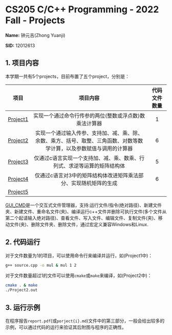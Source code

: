 # CS205 C/C++ Programming - 2022 Fall - Projects

**Name:** 钟元吉(Zhong Yuanji)

**SID:** 12012613


## 1. 项目内容

本学期一共有5个projects，目前布置了五个project，分别是：

|          项目          |                           项目内容                           | 代码文件数量 |
| :--------------------: | :----------------------------------------------------------: | :------: |
| [Project1](./Project1) |    实现一个通过命令行传参的两位(整数或浮点数)数乘法计算器    |    1     |
| [Project2](./Project2) | 实现一个通过输入传参、支持加、减、乘、除、余数、乘方、括号、取整、三角函数、对数等数学计算，以及参数赋值与调用的计算器 |    6     |
| [Project3](./Project3) | 仅通过c语言实现一个支持加、减、乘、数乘、行列式、求逆等运算的矩阵结构体 |    5     |
| [Project4](./Project4) | 仅通过c语言对3中的矩阵结构体改进矩阵乘法部分、实现随机矩阵的生成 |    6     |
| [Project5](./Project5) |  |         |

[GUI_CMD](./GUI_CMD)是一个交互式文件管理器，支持:运行文件/指令(绝对路径)、新建文件夹、新建文件、重命名文件(夹)、编译运行c++文件并删除可执行文件(多个文件从第二个起请输入绝对路径)、查看文件、写入文件、编辑文件、复制文件(夹)、移动文件(夹)、删除文件夹、删除文件，通过宏定义兼容Windows和Linux.

## 2. 代码运行

对于文件数量为1的项目，可以使用命令行来编译并运行，如(Project1中)：

```bash
g++ source.cpp -o mul & mul 1 2
```

对于文件数量超过1的文件可以使用`cmake`或`make`来编译，如(Project2中)：

```bash
cmake . & make
./Project2.out
```

## 3. 运行示例

在程序报告`report.pdf`(或`porject{i}.md`)文件中的第三部分，一般会给出较多的示例，可以通过代码的运行来验证其后附图与程序的正确性。
